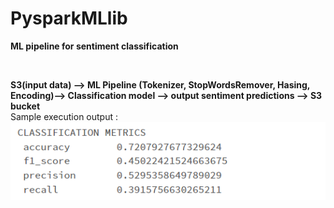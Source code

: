 # PysparkMLlib
**ML pipeline for sentiment classification**

<br/>

**S3(input data) --> ML Pipeline (Tokenizer, StopWordsRemover, Hasing, Encoding)--> Classification model --> output sentiment predictions --> S3 bucket**
<br/>
Sample execution output :
<br/>
![alt text](./output.png)<br/>

